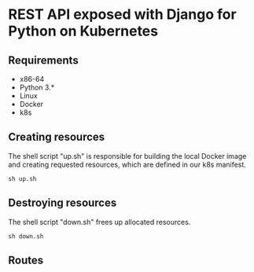 # REST API exposed with Django for Python on Kubernetes


## Requirements

* x86-64
* Python 3.*
* Linux
* Docker
* k8s

## Creating resources
The shell script "up.sh" is responsible for building the local Docker image and creating requested resources, which are defined in our k8s manifest.

```
sh up.sh
```

## Destroying resources
The shell script "down.sh" frees up allocated resources.

```
sh down.sh
```

## Routes